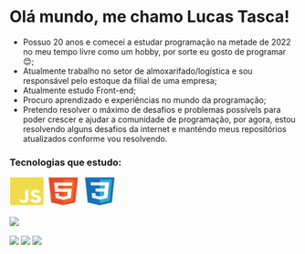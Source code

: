 <h1>Olá mundo, me chamo Lucas Tasca!</h1>

- Possuo 20 anos e comecei a estudar programação na metade de 2022 no meu tempo livre como um hobby, por sorte eu gosto de programar 😊;
- Atualmente trabalho no setor de almoxarifado/logística e sou responsável pelo estoque da filial de uma empresa;
- Atualmente estudo Front-end;
- Procuro aprendizado e experiências no mundo da programação;
- Pretendo resolver o máximo de desafios e problemas possívels para poder crescer e ajudar a comunidade de programação, por agora, estou resolvendo alguns desafios
da internet e manténdo meus repositórios atualizados conforme vou resolvendo.

<div class="Tec">
<h3>Tecnologias que estudo:</h3>

<img alt="Tasca-Js" height="50" width="60" src="https://raw.githubusercontent.com/devicons/devicon/master/icons/javascript/javascript-plain.svg">
<img alt="Tasca-HTML" height="50" width="60" src="https://raw.githubusercontent.com/devicons/devicon/master/icons/html5/html5-original.svg">
<img alt="Tasca-CSS" height="50" width="60" src="https://raw.githubusercontent.com/devicons/devicon/master/icons/css3/css3-original.svg">
</div>
<div>
  <a href="https://github.com/TascaXD">
<br>
  <img height="150px" src="https://github-readme-stats.vercel.app/api?username=TascaXD&show_icons=true&theme=dracula&include_all_commits=true&count_private=true"/>
  
</div>

<a href = "mailto:tascaxd@gmail.com"><img src="https://img.shields.io/badge/-Gmail-%23333?style=for-the-badge&logo=gmail&logoColor=white" target="_blank"></a>
<a href="https://www.linkedin.com/in/lucas-tasca-76511b206/" target="_blank"><img src="https://img.shields.io/badge/-LinkedIn-%230077B5?style=for-the-badge&logo=linkedin&logoColor=white" target="_blank"></a> 
<a href="https://instagram.com/tascaxd" target="_blank"><img src="https://img.shields.io/badge/-Instagram-%23E4405F?style=for-the-badge&logo=instagram&logoColor=white" target="_blank"></a>
